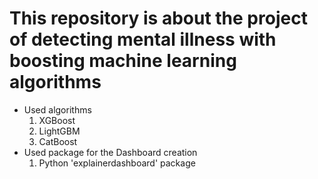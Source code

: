 # This repository is about the project of detecting mental illness with boosting machine learning algorithms
- Used algorithms
  1. XGBoost
  2. LightGBM
  3. CatBoost
- Used package for the Dashboard creation
  1. Python 'explainerdashboard' package
 
